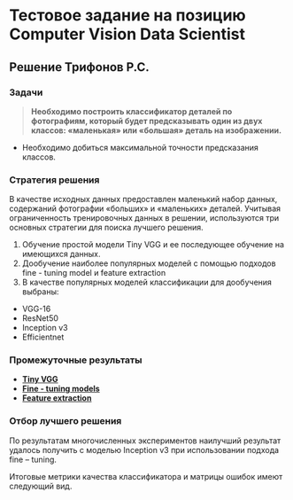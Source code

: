 # Тестовое задание на позицию Computer Vision Data Scientist
## Решение Трифонов Р.С.

### Задачи 

> **Необходимо построить классификатор деталей по фотографиям, который будет предсказывать один из двух классов: «маленькая» или «большая» деталь на изображении.**

- Необходимо добиться максимальной точности предсказания классов.

### Стратегия решения 

В качестве исходных данных предоставлен маленький набор данных, содержаний фотографии «больших» и «маленьких» деталей.  Учитывая ограниченность тренировочных данных в решении, используются три основных стратегии для поиска лучшего решения. 

1. Обучение простой модели Tiny VGG  и ее последующее обучение на имеющихся данных. 
2.  Дообучение наиболее популярных моделей с помощью подходов fine - tuning model и feature extraction
3.  В качестве популярных моделей классификации для дообучения выбраны: 
  - VGG-16
  - ResNet50
  - Inception v3
  - Efficientnet


### Промежуточные результаты

- [**Tiny VGG**](https://github.com/rttrif/Test_task_computer_vision/blob/main/Part_classifier_Tiny_VGG.ipynb)
- [**Fine - tuning models**](https://github.com/rttrif/Test_task_computer_vision/blob/main/Part_classifier_FT.ipynb)
- [**Feature extraction**](https://github.com/rttrif/Test_task_computer_vision/blob/main/Part_classifier_FE.ipynb)


### Отбор лучшего решения 

По результатам многочисленных экспериментов наилучший результат удалось получить с моделью   Inception v3 при использовании подхода fine – tuning. 

Итоговые метрики качества классификатора и матрицы ошибок имеют следующий вид. 


